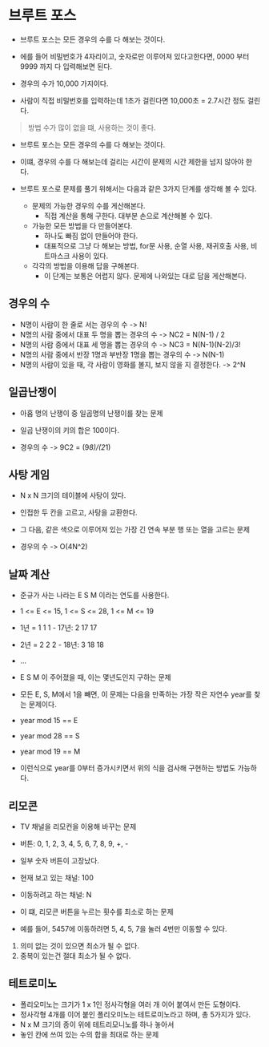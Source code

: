 # 브루트 포스

- 브루트 포스는 모든 경우의 수를 다 해보는 것이다.

- 에를 들어 비밀번호가 4자리이고, 숫자로만 이루어져 있다고한다면, 0000 부터 9999 까지 다 입력해보면 된다.
- 경우의 수가 10,000 가지이다.
- 사람이 직접 비밀번호를 입력하는데 1초가 걸린다면 10,000초 = 2.7시간 정도 걸린다.

> 방법 수가 많이 없을 떄, 사용하는 것이 좋다.

- 브루트 포스는 모든 경우의 수를 다 해보는 것이다.
- 이떄, 경우의 수를 다 해보는데 걸리는 시간이 문제의 시간 제한을 넘지 않아야 한다.


- 브루트 포스로 문제를 풀기 위해서는 다음과 같은 3가지 단계를 생각해 볼 수 있다.
  - 문제의 가능한 경우의 수를 게산해본다.
    - 직접 계산을 통해 구한다. 대부분 손으로 계산해볼 수 있다.
  - 가능한 모든 방법을 다 만들어본다.
    - 하나도 빠짐 없이 만들어야 한다.
    - 대표적으로 그냥 다 해보는 방법, for문 사용, 순열 사용, 재귀호출 사용, 비트마스크 사용이 있다.
  - 각각의 방법을 이용해 답을 구해본다.
    - 이 단계는 보통은 어렵지 않다. 문제에 나와있는 대로 답을 게산해본다.



## 경우의 수

- N명이 사람이 한 줄로 서는 경우의 수 -> N!
- N명의 사람 중에서 대표 두 명을 뽑는 경우의 수 -> NC2  =   N(N-1) / 2
- N명의 사람 중에서 대표 세 명을 뽑는 경우의 수 -> NC3  =   N(N-1)(N-2)/3!  
- N명의 사람 중에서 반장 1명과 부반장 1명을 뽑는 경우의 수 -> N(N-1)
- N명의 사람이 있을 때, 각 사람이 영화를 볼지, 보지 않을 지 결정한다.  -> 2^N


## 일곱난쟁이

- 아홉 명의 난쟁이 중 일곱명의 난쟁이를 찾는 문제
- 일곱 난쟁이의 키의 합은 100이다.

- 경우의 수 -> 9C2 = (9*8)/(2*1)


## 사탕 게임

- N x N 크기의 테이블에 사탕이 있다.
- 인접한 두 칸을 고르고, 사탕을 교환한다.
- 그 다음, 같은 색으로 이루어져 있는 가장 긴 연속 부분 행 또는 열을 고르는 문제

- 경우의 수 -> O(4N^2)


## 날짜 계산

- 준규가 사는 나라는 E S M 이라는 연도를 사용한다.
- 1 <= E <= 15, 1 <= S <= 28, 1 <= M <= 19
- 1년 = 1 1 1          - 17년: 2 17 17
- 2년 = 2 2 2          - 18년: 3 18 18
- ...
- E S M 이 주어졌을 때, 이는 몇년도인지 구하는 문제

- 모든 E, S, M에서 1을 빼면, 이 문제는 다음을 만족하는 가장 작은 자연수 year를 찾는 문제이다.
- year mod 15 == E
- year mod 28 == S
- year mod 19 == M

- 이런식으로 year를 0부터 증가시키면서 위의 식을 검사해 구현하는 방법도 가능하다.

## 리모콘

- TV 채널을 리모컨을 이용해 바꾸는 문제
- 버튼: 0, 1, 2, 3, 4, 5, 6, 7, 8, 9, +, -
- 일부 숫자 버튼이 고장났다.
- 현재 보고 있는 채널: 100
- 이동하려고 하는 채널: N
- 이 떄, 리모콘 버튼을 누르는 횟수를 최소로 하는 문제

- 예를 들어, 5457에 이동하려면 5, 4, 5, 7을 눌러 4번만 이동할 수 있다.

1. 의미 없는 것이 있으면 최소가 될 수 없다.
2. 중복이 있는건 절대 최소가 될 수 없다.

## 테트로미노

- 폴리오미노는 크기가 1 x 1인 정사각형을 여러 개 이어 붙여서 만든 도형이다.
- 정사각형 4개를 이어 붙인 폴리오미노는 테트로미노라고 하며, 총 5가지가 있다.
- N x M 크기의 종이 위에 테트리모니노를 하나 놓아서
- 놓인 칸에 쓰여 있는 수의 합을 최대로 하는 문제
